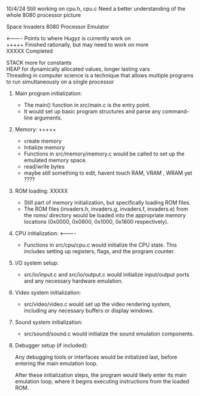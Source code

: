 10/4/24
Still working on cpu.h, cpu.c
Need a better understanding of the whole 8080 processor picture

Space Invaders 8080 Processor Emulator

<---- Points to where Hugyz is currently work on<br/>
+++++ Finished rationally, but may need to work on more<br/>
XXXXX Completed<br/>




STACK more for constants<br/>
HEAP for dynamically allocated values, longer lasting vars<br/>
Threading in computer science is a technique that allows multiple programs to run simultaneously on a single processor<br/>


1) Main program initialization:

    - The main() function in src/main.c is the entry point.
    - It would set up basic program structures and parse any command-line arguments.

2) Memory: +++++

    - create memory
    - Intialize memory 
    - Functions in src/memory/memory.c would be called to set up the emulated memory space.
    - read/write bytes
    - maybe still something to edit, havent touch RAM, VRAM , WRAM yet ????

3) ROM loading: XXXXX

    - Still part of memory initialization, but specifically loading ROM files.
    - The ROM files (invaders.h, invaders.g, invaders.f, invaders.e) from the roms/ directory would be loaded into the appropriate memory locations (0x0000, 0x0800, 0x1000, 0x1800 respectively).

4) CPU initialization: <----

    - Functions in src/cpu/cpu.c would initialize the CPU state.
    This includes setting up registers, flags, and the program counter.

5) I/O system setup:

    - src/io/input.c and src/io/output.c would initialize input/output ports and any necessary hardware emulation.

6) Video system initialization:

    - src/video/video.c would set up the video rendering system, including any necessary buffers or display windows.

7) Sound system initialization:

    - src/sound/sound.c would initialize the sound emulation components.

8) Debugger setup (if included):

    Any debugging tools or interfaces would be initialized last, before entering the main emulation loop.

    
    
    After these initialization steps, the program would likely enter its main emulation loop, where it begins executing instructions from the loaded ROM.
